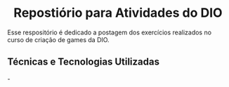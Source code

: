 <h1 align="center">Repostiório para Atividades do DIO</h1>
<p>Esse respositório é dedicado a postagem dos exercícios realizados no curso de criação de games da DIO.</p>
<h2>Técnicas e Tecnologias Utilizadas</h2>
<p>-</p> 

  
